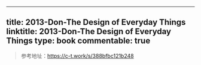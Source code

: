 
---
title: 2013-Don-The Design of Everyday Things
linktitle: 2013-Don-The Design of Everyday Things
type: book
commentable: true
---

> 参考地址：https://c-t.work/s/388bfbc121b248

    